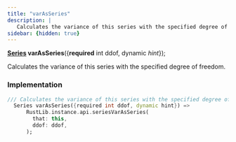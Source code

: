 ```yaml
---
title: "varAsSeries"
description: |
   Calculates the variance of this series with the specified degree of freedom.
sidebar: {hidden: true}
---
```

<span class="dart-code"><strong>[Series] varAsSeries</strong>({<span class="nobr"><strong>required</strong> int ddof</span>, <span class="nobr">dynamic <i>hint</i></span>});</span>

 Calculates the variance of this series with the specified degree of freedom.
### Implementation
```dart
/// Calculates the variance of this series with the specified degree of freedom.
  Series varAsSeries({required int ddof, dynamic hint}) =>
      RustLib.instance.api.seriesVarAsSeries(
        that: this,
        ddof: ddof,
      );
```

[Series]: /reference/classes/series